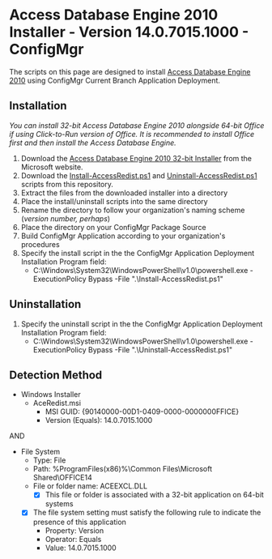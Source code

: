 # Access Database Engine 2010 Installer - Version 14.0.7015.1000 - ConfigMgr

The scripts on this page are designed to install [Access Database Engine 2010](https://www.microsoft.com/en-US/download/details.aspx?id=13255) using ConfigMgr Current Branch Application Deployment.

## Installation

*You can install 32-bit Access Database Engine 2010 alongside 64-bit Office if using Click-to-Run version of Office. It is recommended to install Office first and then install the Access Database Engine.*

1. Download the [Access Database Engine 2010 32-bit Installer](https://www.microsoft.com/en-us/download/confirmation.aspx?id=13255&6B49FDFB-8E5B-4B07-BC31-15695C5A2143=1) from the Microsoft website.
1. Download the [Install-AccessRedist.ps1](https://github.com/aentringer/CMAppScripts/raw/master/Microsoft/Access-DB-Engine-2010/Install-AccessRedist.ps1) and [Uninstall-AccessRedist.ps1](https://github.com/aentringer/CMAppScripts/raw/master/Microsoft/Access-DB-Engine-2010/Uninstall-AccessRedist.ps1) scripts from this repository.
1. Extract the files from the downloaded installer into a directory
1. Place the install/uninstall scripts into the same directory
1. Rename the directory to follow your organization's naming scheme (*version number, perhaps*)
1. Place the directory on your ConfigMgr Package Source
1. Build ConfigMgr Application according to your organization's procedures
1. Specify the install script in the the ConfigMgr Application Deployment Installation Program field:
    * C:\Windows\System32\WindowsPowerShell\v1.0\powershell.exe -ExecutionPolicy Bypass -File ".\Install-AccessRedist.ps1"

## Uninstallation

1. Specify the uninstall script in the the ConfigMgr Application Deployment Installation Program field:
    * C:\Windows\System32\WindowsPowerShell\v1.0\powershell.exe -ExecutionPolicy Bypass -File ".\Uninstall-AccessRedist.ps1"

## Detection Method

* Windows Installer
  * AceRedist.msi
    * MSI GUID: {90140000-00D1-0409-0000-0000000FFICE}
    * Version (Equals): 14.0.7015.1000

AND

* File System
  * Type: File
  * Path: %ProgramFiles(x86)%\Common Files\Microsoft Shared\OFFICE14
  * File or folder name: ACEEXCL.DLL
    * [X] This file or folder is associated with a 32-bit application on 64-bit systems
  * [X] The file system setting must satisfy the following rule to indicate the presence of this application
    * Property: Version
    * Operator: Equals
    * Value: 14.0.7015.1000
